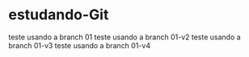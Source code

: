 # estudando-Git

teste usando a branch 01
teste usando a branch 01-v2
teste usando a branch 01-v3
teste usando a branch 01-v4
